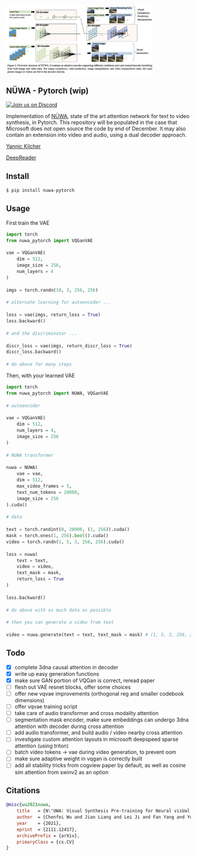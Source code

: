 <img src="./nuwa.png" width="400px"></img>

## NÜWA - Pytorch (wip)

<a href="https://discord.gg/xBPBXfcFHd"><img alt="Join us on Discord" src="https://img.shields.io/discord/823813159592001537?color=5865F2&logo=discord&logoColor=white"></a></br>

Implementation of <a href="https://arxiv.org/abs/2111.12417">NÜWA</a>, state of the art attention network for text to video synthesis, in Pytorch. This repository will be populated in the case that Microsoft does not open source the code by end of December. It may also contain an extension into video and audio, using a dual decoder approach.

<a href="https://www.youtube.com/watch?v=InhMx1h0N40">Yannic Kilcher</a>

<a href="https://www.youtube.com/watch?v=C9CTnZJ9ZE0">DeepReader</a>

## Install

```bash
$ pip install nuwa-pytorch
```

## Usage

First train the VAE

```python
import torch
from nuwa_pytorch import VQGanVAE

vae = VQGanVAE(
    dim = 512,
    image_size = 256,
    num_layers = 4
)

imgs = torch.randn(10, 3, 256, 256)

# alternate learning for autoencoder ...

loss = vae(imgs, return_loss = True)
loss.backward()

# and the discriminator ...

discr_loss = vae(imgs, return_discr_loss = True)
discr_loss.backward()

# do above for many steps
```

Then, with your learned VAE

```python
import torch
from nuwa_pytorch import NUWA, VQGanVAE

# autoencoder

vae = VQGanVAE(
    dim = 512,
    num_layers = 4,
    image_size = 256
)

# NUWA transformer

nuwa = NUWA(
    vae = vae,
    dim = 512,
    max_video_frames = 5,
    text_num_tokens = 20000,
    image_size = 256
).cuda()

# data

text = torch.randint(0, 20000, (1, 256)).cuda()
mask = torch.ones(1, 256).bool().cuda()
video = torch.randn(1, 5, 3, 256, 256).cuda()

loss = nuwa(
    text = text,
    video = video,
    text_mask = mask,
    return_loss = True
)

loss.backward()

# do above with as much data as possible

# then you can generate a video from text

video = nuwa.generate(text = text, text_mask = mask) # (1, 5, 3, 256, 256)

```

## Todo

- [x] complete 3dna causal attention in decoder
- [x] write up easy generation functions
- [x] make sure GAN portion of VQGan is correct, reread paper
- [ ] flesh out VAE resnet blocks, offer some choices
- [ ] offer new vqvae improvements (orthogonal reg and smaller codebook dimensions)
- [ ] offer vqvae training script
- [ ] take care of audio transformer and cross modality attention
- [ ] segmentation mask encoder, make sure embeddings can undergo 3dna attention with decoder during cross attention
- [ ] add audio transformer, and build audio / video nearby cross attention
- [ ] investigate custom attention layouts in microsoft deepspeed sparse attention (using triton)
- [ ] batch video tokens -> vae during video generation, to prevent oom
- [ ] make sure adaptive weight in vqgan is correctly built
- [ ] add all stability tricks from cogview paper by default, as well as cosine sim attention from swinv2 as an option

## Citations

```bibtex
@misc{wu2021nuwa,
    title   = {N\"UWA: Visual Synthesis Pre-training for Neural visUal World creAtion}, 
    author  = {Chenfei Wu and Jian Liang and Lei Ji and Fan Yang and Yuejian Fang and Daxin Jiang and Nan Duan},
    year    = {2021},
    eprint  = {2111.12417},
    archivePrefix = {arXiv},
    primaryClass = {cs.CV}
}
```
